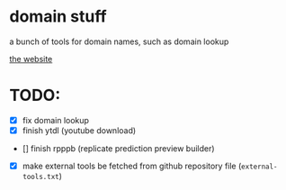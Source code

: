 # domain stuff

a bunch of tools for domain names, such as domain lookup

[the website](https://qaptivator.github.io/domain-stuff/)

# TODO:

- [x] fix domain lookup
- [x] finish ytdl (youtube download)
- [] finish rpppb (replicate prediction preview builder)
- [x] make external tools be fetched from github repository file (`external-tools.txt`)
